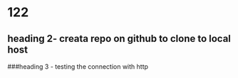 # 122

## heading 2- creata repo on github to clone to local host 
###heading 3 - testing the connection with http 
